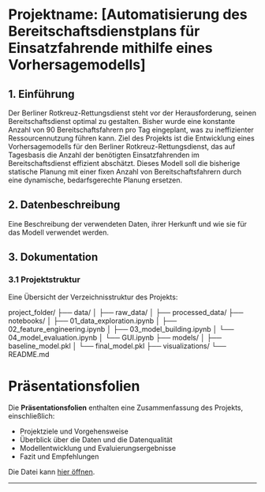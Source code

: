 # Projektname: [Automatisierung des Bereitschaftsdienstplans für Einsatzfahrende mithilfe eines Vorhersagemodells]

## 1. Einführung
Der Berliner Rotkreuz-Rettungsdienst steht vor der Herausforderung, seinen Bereitschaftsdienst optimal zu gestalten. Bisher wurde eine konstante Anzahl von 90 Bereitschaftsfahrern pro Tag eingeplant, was zu ineffizienter Ressourcennutzung führen kann. Ziel des Projekts ist die Entwicklung eines Vorhersagemodells für den Berliner Rotkreuz-Rettungsdienst, das auf Tagesbasis die Anzahl der benötigten Einsatzfahrenden im Bereitschaftsdienst effizient abschätzt. Dieses Modell soll die bisherige statische Planung mit einer fixen Anzahl von Bereitschaftsfahrern durch eine dynamische, bedarfsgerechte Planung ersetzen.

## 2. Datenbeschreibung
Eine Beschreibung der verwendeten Daten, ihrer Herkunft und wie sie für das Modell verwendet werden.

## 3. Dokumentation

### 3.1 Projektstruktur
Eine Übersicht der Verzeichnisstruktur des Projekts:

project_folder/
├── data/
│   ├── raw_data/
│   ├── processed_data/
├── notebooks/
│   ├── 01_data_exploration.ipynb
│   ├── 02_feature_engineering.ipynb
│   ├── 03_model_building.ipynb
│   └── 04_model_evaluation.ipynb
│   └── GUI.ipynb
├── models/
│   ├── baseline_model.pkl
│   └── final_model.pkl
├── visualizations/
└── README.md

# Präsentationsfolien

Die **Präsentationsfolien** enthalten eine Zusammenfassung des Projekts, einschließlich:

- Projektziele und Vorgehensweise
- Überblick über die Daten und die Datenqualität
- Modellentwicklung und Evaluierungsergebnisse
- Fazit und Empfehlungen

Die Datei kann [hier öffnen](./DLMDWME01_Fodor_32112241_Vorhersagemodell_für_den_DRK-Bereitschaftsdienst.pdf).

---

